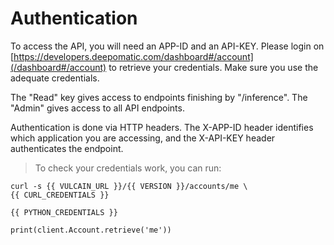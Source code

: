 # Authentication

To access the API, you will need an APP-ID and an API-KEY. Please login on [https://developers.deepomatic.com/dashboard#/account](/dashboard#/account) to retrieve your credentials. Make sure you use the adequate credentials.

<aside class="notice">
The "Read" key gives access to endpoints finishing by "/inference". The "Admin" gives access to all API endpoints.
</aside>

Authentication is done via HTTP headers. The X-APP-ID header identifies which application you are accessing, and the X-API-KEY header authenticates the endpoint.

> To check your credentials work, you can run:

```shell--curl
curl -s {{ VULCAIN_URL }}/{{ VERSION }}/accounts/me \
{{ CURL_CREDENTIALS }}
```

```python--Python
{{ PYTHON_CREDENTIALS }}

print(client.Account.retrieve('me'))
```



